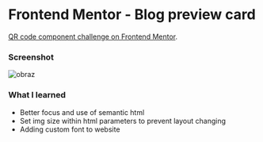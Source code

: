 # Frontend Mentor - Blog preview card
[QR code component challenge on Frontend Mentor](https://www.frontendmentor.io/challenges/qr-code-component-iux_sIO_H). 


### Screenshot

![obraz](https://github.com/Deelite34/Deelite34.github.io/assets/35972878/ea9540f3-c882-43fc-a11d-ac013a0a9111)


### What I learned
- Better focus and use of semantic html
- Set img size within html parameters to prevent layout changing
- Adding custom font to website
